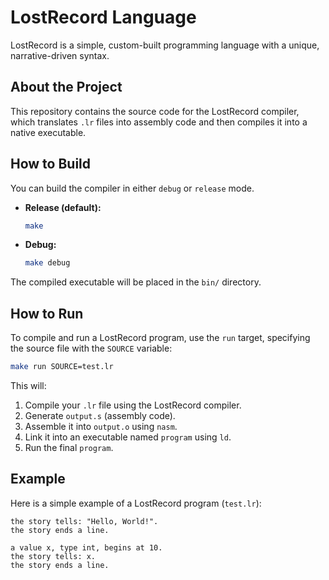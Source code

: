 # LostRecord Language

LostRecord is a simple, custom-built programming language with a unique, narrative-driven syntax.

## About the Project

This repository contains the source code for the LostRecord compiler, which translates `.lr` files into assembly code and then compiles it into a native executable.

## How to Build

You can build the compiler in either `debug` or `release` mode.

*   **Release (default):**

    ```bash
    make
    ```

*   **Debug:**

    ```bash
    make debug
    ```

The compiled executable will be placed in the `bin/` directory.

## How to Run

To compile and run a LostRecord program, use the `run` target, specifying the source file with the `SOURCE` variable:

```bash
make run SOURCE=test.lr
```

This will:

1.  Compile your `.lr` file using the LostRecord compiler.
2.  Generate `output.s` (assembly code).
3.  Assemble it into `output.o` using `nasm`.
4.  Link it into an executable named `program` using `ld`.
5.  Run the final `program`.

## Example

Here is a simple example of a LostRecord program (`test.lr`):

```LostRecord
the story tells: "Hello, World!".
the story ends a line.

a value x, type int, begins at 10.
the story tells: x.
the story ends a line.
```
